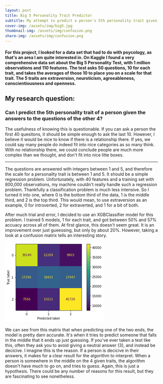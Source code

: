 ```yaml
---
layout: post
title: Big 5 Personality Trait Predictor
subtitle: My attempt to predict a person's 5th personality trait given the other 4
cover-img: /assets/img/big5.jpg
thumbnail-img: /assets/img/confusion.png
share-img: /assets/img/confusion.png
---
```


#### For this project, I looked for a data set that had to do with psycology, as that's an area I am quite interested in. On Kaggle I found a very comprehensive data set about the Big 5 Personality Test, with 1 million observations and 110 features. The test asks 50 questions, 10 for each trait, and takes the averages of those 10 to place you on a scale for that trait. The 5 traits are extraversion, neuroticism, agreeableness, conscientiousness and openness.

## My research question:
### Can I predict the 5th personality trait of a person given the answers to the questions of the other 4?

The usefulness of knowing this is questionable. If you can ask a person the first 40 quesitons, it should be simple enough to ask the last 10. However, I believe it would be nice to know if there is a relationship there. If yes, we could say many people do indeed fit into nice categories as so many think. With no relationship there, we could conclude people are much more complex than we thought, and don't fit into nice litte boxes.

----------------------------------------------------------------------------------

The questions are answered with integers between 1 and 5, and therefore the scale for a personality trait is between 1 and 5. It should be a simple regression problem. Unfortunately, with 40 features and a training set with 800,000 observations, my machine couldn't really handle such a regression problem. Thankfully a classification problem is much less intensive. So I turned it into one, where 0 is the bottom third of the data, 1 is the middle third, and 2 is the top third. This would mean, to use extraversion as an example, 0 for introverted, 2 for extraverted, and 1 for a bit of both.

After much trial and error, I decided to use an XGBClassifier model for this problem. I trained 5 models, 1 for each trait, and got between 50% and 57% accuacy across all of them. At first glance, this doesn't seem great. It is an improvement over just gueessing, but only by about 20%. However, taking a look at a confusion matrix tells an interesting story.

![matrix](/assets/img/confusion.png)

We can see from this matrix that when predicting one of the two ends, the model is pretty darn accurate. It's when it tries to predict someone that falls in the middle that it ends up just guessing. If you've ever taken a test like this, often they ask you to avoid giving a neutral answer (3), and instead be decicive. I imagine this is the reason. If a person is decicive in their answers, it makes for a clear result for the algorithm to interpret. When a person is somewhere in the middle on the 4 given traits, the algorithm doesn't have much to go on, and tries to guess. Again, this is just a hypothesis. There could be any number of reasons for this result, but they are fascinating to see nonetheless.
